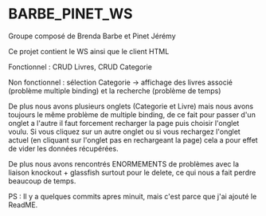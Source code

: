 # BARBE_PINET_WS
Groupe composé de Brenda Barbe et Pinet Jérémy

Ce projet contient le WS ainsi que le client HTML

Fonctionnel : CRUD Livres, CRUD Categorie

Non fonctionnel : sélection Categorie -> affichage des livres associé (problème multiple binding) et la recherche (problème de temps)

De plus nous avons plusieurs onglets (Categorie et Livre) mais nous avons toujours le même problème de multiple binding, de ce fait pour passer d'un onglet a l'autre il faut forcement recharger la page puis choisir l'onglet voulu. Si vous cliquez sur un autre onglet ou si vous rechargez l'onglet actuel (en cliquant sur l'onglet pas en rechargeant la page) cela a pour effet de vider les données récupérées.

De plus nous avons rencontrés ENORMEMENTS de problèmes avec la liaison knockout + glassfish surtout pour le delete, ce qui nous a fait perdre beaucoup de temps.


PS : Il y a quelques commits apres minuit, mais c'est parce que j'ai ajouté le ReadME.
